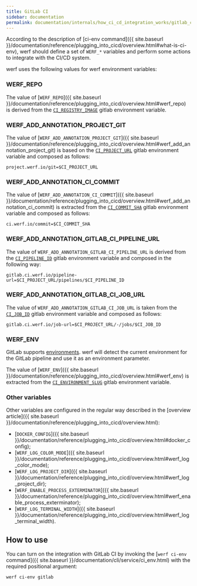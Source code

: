 ```yaml
---
title: GitLab CI
sidebar: documentation
permalink: documentation/internals/how_ci_cd_integration_works/gitlab_ci_cd.html
---
```


According to the description of [ci-env command]({{ site.baseurl }}/documentation/reference/plugging_into_cicd/overview.html#what-is-ci-env), werf should define a set of `WERF_*` variables and perform some actions to integrate with the CI/CD system.

werf uses the following values for werf environment variables:

### WERF_REPO

The value of [`WERF_REPO`]({{ site.baseurl }}/documentation/reference/plugging_into_cicd/overview.html#werf_repo) is derived from the [`CI_REGISTRY_IMAGE`](https://docs.gitlab.com/ee/ci/variables/) gitlab environment variable.

### WERF_ADD_ANNOTATION_PROJECT_GIT

The value of [`WERF_ADD_ANNOTATION_PROJECT_GIT`]({{ site.baseurl }}/documentation/reference/plugging_into_cicd/overview.html#werf_add_annotation_project_git) is based on the [`CI_PROJECT_URL`](https://docs.gitlab.com/ee/ci/variables/) gitlab environment variable and composed as follows:

```
project.werf.io/git=$CI_PROJECT_URL
```

### WERF_ADD_ANNOTATION_CI_COMMIT

The value of [`WERF_ADD_ANNOTATION_CI_COMMIT`]({{ site.baseurl }}/documentation/reference/plugging_into_cicd/overview.html#werf_add_annotation_ci_commit) is extracted from the [`CI_COMMIT_SHA`](https://docs.gitlab.com/ee/ci/variables/) gitlab environment variable and composed as follows:

```
ci.werf.io/commit=$CI_COMMIT_SHA
```

### WERF_ADD_ANNOTATION_GITLAB_CI_PIPELINE_URL

The value of `WERF_ADD_ANNOTATION_GITLAB_CI_PIPELINE_URL` is derived from the [`CI_PIPELINE_ID`](https://docs.gitlab.com/ee/ci/variables/) gitlab environment variable and composed in the following way:

```
gitlab.ci.werf.io/pipeline-url=$CI_PROJECT_URL/pipelines/$CI_PIPELINE_ID
```

### WERF_ADD_ANNOTATION_GITLAB_CI_JOB_URL

The value of `WERF_ADD_ANNOTATION_GITLAB_CI_JOB_URL` is taken from the [`CI_JOB_ID`](https://docs.gitlab.com/ee/ci/variables/) gitlab environment variable and composed as follows:

```
gitlab.ci.werf.io/job-url=$CI_PROJECT_URL/-/jobs/$CI_JOB_ID
```

### WERF_ENV

GitLab supports [environments](https://docs.gitlab.com/ce/ci/environments.html). werf will detect the current environment for the GitLab pipeline and use it as an environment parameter.

The value of [`WERF_ENV`]({{ site.baseurl }}/documentation/reference/plugging_into_cicd/overview.html#werf_env) is extracted from the [`CI_ENVIRONMENT_SLUG`](https://docs.gitlab.com/ee/ci/variables/) gitlab environment variable.

### Other variables

Other variables are configured in the regular way described in the [overview article]({{ site.baseurl }}/documentation/reference/plugging_into_cicd/overview.html):
 * [`DOCKER_CONFIG`]({{ site.baseurl }}/documentation/reference/plugging_into_cicd/overview.html#docker_config);
 * [`WERF_LOG_COLOR_MODE`]({{ site.baseurl }}/documentation/reference/plugging_into_cicd/overview.html#werf_log_color_mode);
 * [`WERF_LOG_PROJECT_DIR`]({{ site.baseurl }}/documentation/reference/plugging_into_cicd/overview.html#werf_log_project_dir);
 * [`WERF_ENABLE_PROCESS_EXTERMINATOR`]({{ site.baseurl }}/documentation/reference/plugging_into_cicd/overview.html#werf_enable_process_exterminator);
 * [`WERF_LOG_TERMINAL_WIDTH`]({{ site.baseurl }}/documentation/reference/plugging_into_cicd/overview.html#werf_log_terminal_width).

## How to use

You can turn on the integration with GitLab CI by invoking the [`werf ci-env` command]({{ site.baseurl }}/documentation/cli/service/ci_env.html) with the required positional argument:

```shell
werf ci-env gitlab
```
